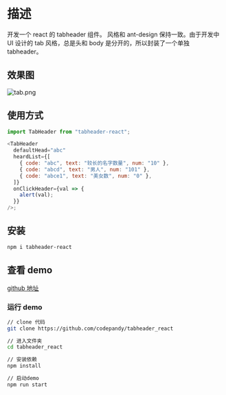 # 描述

开发一个 react 的 tabheader 组件。
风格和 ant-design 保持一致。由于开发中 UI 设计的 tab 风格，总是头和 body 是分开的，所以封装了一个单独 tabheader。

## 效果图

![tab.png](https://i.loli.net/2020/04/01/1mQdgsOIvD3WPcj.png)

## 使用方式

```js
import TabHeader from "tabheader-react";

<TabHeader
  defaultHead="abc"
  heardList={[
    { code: "abc", text: "较长的名字数量", num: "10" },
    { code: "abcd", text: "男人", num: "101" },
    { code: "abce1", text: "美女数", num: "0" },
  ]}
  onClickHeader={val => {
    alert(val);
  }}
/>;
```

## 安装

```bash
npm i tabheader-react
```

## 查看 demo

[github 地址](https://github.com/codepandy/tabheader_react)

### 运行 demo

```bash
// clone 代码
git clone https://github.com/codepandy/tabheader_react

// 进入文件夹
cd tabheader_react

// 安装依赖
npm install

// 启动demo
npm run start
```
